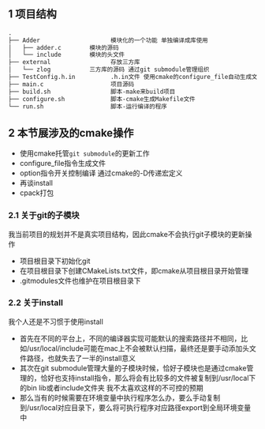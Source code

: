 1 项目结构
---

```txt
.
├── Adder                    模块化的一个功能 单独编译成库使用
│   ├── adder.c        模块的源码
│   └── include        模块的头文件
├── external                 存放三方库
│   └── zlog           三方库的源码 通过git submodule管理组织
├── TestConfig.h.in          .h.in文件 使用cmake的configure_file自动生成文件
├── main.c                   项目源码
├── build.sh                 脚本-make来build项目
├── configure.sh             脚本-cmake生成Makefile文件
└── run.sh                   脚本-运行编译的程序
```

2 本节展涉及的cmake操作
---

- 使用cmake托管`git submodule`的更新工作
- configure_file指令生成文件
- option指令开关控制编译 通过cmake的-D传递宏定义
- 再谈install
- cpack打包

### 2.1 关于git的子模块

我当前项目的规划并不是真实项目结构，因此cmake不会执行git子模块的更新操作

- 项目根目录下初始化git
- 在项目根目录下创建CMakeLists.txt文件，即cmake从项目根目录开始管理
- .gitmodules文件也维护在项目根目录下

### 2.2 关于install

我个人还是不习惯于使用install

- 首先在不同的平台上，不同的编译器实现可能默认的搜索路径并不相同，比如/usr/local/include可能在mac上不会被默认扫描，最终还是要手动添加头文件路径，也就失去了一半的install意义
- 其次在git submodule管理大量的子模块时候，恰好子模块也是通过cmake管理的，恰好也支持install指令，那么将会有比较多的文件被复制到/usr/local下的bin lib或者include文件夹 我不太喜欢这样的不可控的预期
- 那么当有的时候需要在环境变量中执行程序怎么办，要么手动复制到/usr/local对应目录下，要么将可执行程序对应路径export到全局环境变量中
